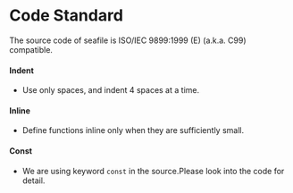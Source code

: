 # Code Standard

The source code of seafile is ISO/IEC 9899:1999 (E) (a.k.a. C99) compatible.

#### Indent
- Use only spaces, and indent 4 spaces at a time.

#### Inline
- Define functions inline only when they are sufficiently small.

#### Const
- We are using keyword `const` in the source.Please look into the code for detail.

